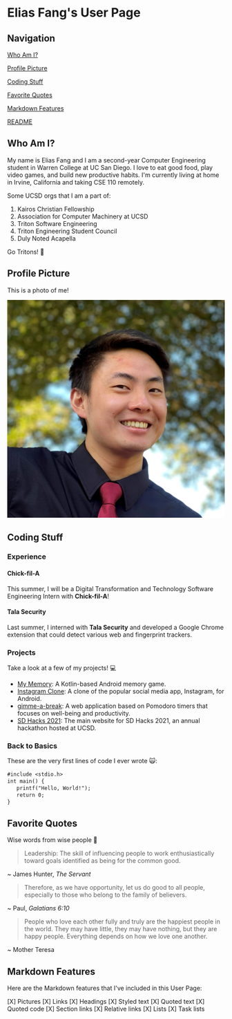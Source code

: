 # Elias Fang's User Page

## Navigation

[Who Am I?](#who-am-i)

[Profile Picture](#profile-picture)

[Coding Stuff](#coding-stuff)

[Favorite Quotes](#favorite-quotes)

[Markdown Features](#markdown-features)

[README](README.md)

## Who Am I?

My name is Elias Fang and I am a second-year Computer Engineering student in Warren College at UC San Diego. I love to eat good food, play video games, and build new productive habits. I'm currently living at home in Irvine, California and taking CSE 110 remotely.

Some UCSD orgs that I am a part of:

1. Kairos Christian Fellowship 
2. Association for Computer Machinery at UCSD
3. Triton Software Engineering
4. Triton Engineering Student Council
5. Duly Noted Acapella

Go Tritons! 🔱

## Profile Picture

This is a photo of me!

![](elias.jpg)

## Coding Stuff

### Experience

#### Chick-fil-A

This summer, I will be a Digital Transformation and Technology Software Engineering Intern with **Chick-fil-A**!

#### Tala Security

Last summer, I interned with **Tala Security** and developed a Google Chrome extension that could detect various web and fingerprint trackers.

### Projects

Take a look at a few of my projects! 💻

- [My Memory](https://github.com/eliasfang/MyMemory): A Kotlin-based Android memory game.
- [Instagram Clone](https://github.com/eliasfang/InstagramClone): A clone of the popular social media app, Instagram, for Android.
- [gimme-a-break](https://github.com/eliasfang/gimme-a-break): A web application based on Pomodoro timers that focuses on well-being and productivity.
- [SD Hacks 2021](https://www.sdhacks.io/): The main website for SD Hacks 2021, an annual hackathon hosted at UCSD.

### Back to Basics

These are the very first lines of code I ever wrote 🙀:

```
#include <stdio.h>
int main() {
   printf("Hello, World!");
   return 0;
}
```

## Favorite Quotes

Wise words from wise people 🦉

> Leadership: The skill of influencing people to work enthusiastically toward goals identified as being for the common good.

~ James Hunter, *The Servant*

> Therefore, as we have opportunity, let us do good to all people, especially to those who belong to the family of believers.

~ Paul, *Galatians 6:10*

> People who love each other fully and truly are the happiest people in the world. They may have little, they may have nothing, but they are happy people. Everything depends on how we love one another.

~ Mother Teresa

## Markdown Features

Here are the Markdown features that I've included in this User Page:

[X] Pictures
[X] Links
[X] Headings
[X] Styled text
[X] Quoted text
[X] Quoted code
[X] Section links
[X] Relative links
[X] Lists
[X] Task lists